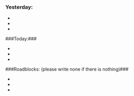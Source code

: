 
### Yesterday: ###

* 
* 
* 

###Today:###

* 
* 
* 


###Roadblocks: (please write none if there is nothing)###

* 
* 
* 